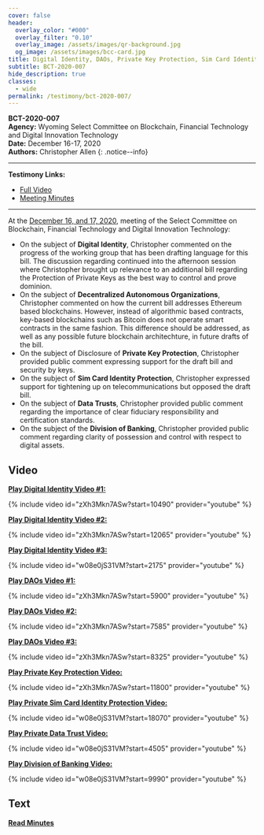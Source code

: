 ```yaml
---
cover: false
header:
  overlay_color: "#000"
  overlay_filter: "0.10"
  overlay_image: /assets/images/qr-background.jpg
  og_image: /assets/images/bcc-card.jpg
title: Digital Identity, DAOs, Private Key Protection, Sim Card Identity Protection, Data Trusts, Division of Banking
subtitle: BCT-2020-007
hide_description: true
classes:
  - wide
permalink: /testimony/bct-2020-007/
---
```


**BCT-2020-007**<br>
**Agency:** Wyoming Select Committee on Blockchain, Financial Technology and Digital Innovation Technology<br>
**Date:** December 16-17, 2020<br>
**Authors:** Christopher Allen
{: .notice--info}

---

**Testimony Links:**
* [Full Video](https://www.youtube.com/watch?v=zXh3Mkn7ASw)
* [Meeting Minutes](https://web.wyoleg.gov/LsoService/api/File/GetFile/86d83246-5d72-45d5-b9ac-af75080f6896)

---

At the [December 16, and 17, 2020](https://web.wyoleg.gov/LsoService/api/File/GetFile/86d83246-5d72-45d5-b9ac-af75080f6896), meeting of the Select Committee on Blockchain, Financial Technology and Digital Innovation Technology:
* On the subject of **Digital Identity**, Christopher commented on the progress of the working group that has been drafting language for this bill. The discussion regarding continued into the afternoon session where Christopher brought up relevance to an additional bill regarding the Protection of Private Keys as the best way to control and prove dominion. 
* On the subject of **Decentralized Autonomous Organizations**, Christopher commented on how the current bill addresses Ethereum based blockchains. However, instead of algorithmic based contracts, key-based blockchains such as Bitcoin does not operate smart contracts in the same fashion. This difference should be addressed, as well as any possible future blockchain architechture, in future drafts of the bill. 
* On the subject of Disclosure of **Private Key Protection**, Christopher provided public comment expressing support for the draft bill and security by keys. 
* On the subject of **Sim Card Identity Protection**, Christopher expressed support for tightening up on telecommunications but opposed the draft bill. 
* On the subject of **Data Trusts**, Christopher provided public comment regarding the importance of clear fiduciary responsibility and certification standards.
* On the subject of the **Division of Banking**, Christopher provided public comment regarding clarity of possession and control with respect to digital assets.

## Video

[**Play Digital Identity Video #1:**](https://www.youtube.com/watch?v=zXh3Mkn7ASw&t=10490s)

{% include video id="zXh3Mkn7ASw?start=10490" provider="youtube" %}

[**Play Digital Identity Video #2:**](https://www.youtube.com/watch?v=zXh3Mkn7ASw&t=12065s)

{% include video id="zXh3Mkn7ASw?start=12065" provider="youtube" %}

[**Play Digital Identity Video #3:**](https://www.youtube.com/watch?v=w08e0jS31VM&t=2175s)

{% include video id="w08e0jS31VM?start=2175" provider="youtube" %}

[**Play DAOs Video #1:**](https://www.youtube.com/watch?v=zXh3Mkn7ASw&t=5900s)

{% include video id="zXh3Mkn7ASw?start=5900" provider="youtube" %}

[**Play DAOs Video #2:**](https://www.youtube.com/watch?v=zXh3Mkn7ASw&t=7585s)

{% include video id="zXh3Mkn7ASw?start=7585" provider="youtube" %}

[**Play DAOs Video #3:**](https://www.youtube.com/watch?v=zXh3Mkn7ASw&t=8325s)

{% include video id="zXh3Mkn7ASw?start=8325" provider="youtube" %}

[**Play Private Key Protection Video:**](https://www.youtube.com/watch?v=zXh3Mkn7ASw&t=11800s)

{% include video id="zXh3Mkn7ASw?start=11800" provider="youtube" %}

[**Play Private Sim Card Identity Protection Video:**](https://www.youtube.com/watch?v=w08e0jS31VM&t=18070s)

{% include video id="w08e0jS31VM?start=18070" provider="youtube" %}

[**Play Private Data Trust Video:**](https://www.youtube.com/watch?v=w08e0jS31VM&t=4505s)

{% include video id="w08e0jS31VM?start=4505" provider="youtube" %}

[**Play Division of Banking Video:**](https://www.youtube.com/watch?v=w08e0jS31VM&t=9990s)

{% include video id="w08e0jS31VM?start=9990" provider="youtube" %}


## Text

<a href="https://web.wyoleg.gov/LsoService/api/File/GetFile/86d83246-5d72-45d5-b9ac-af75080f6896"><b>Read Minutes</b></a>
